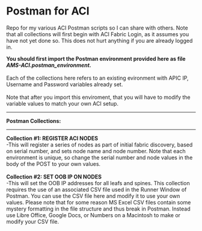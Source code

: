 # Postman for ACI
Repo for my various ACI Postman scripts so I can share with others.  Note that all collections will first begin with ACI Fabric Login, as it assumes you have not yet done so.  This does not hurt anything if you are already logged in.

<B>You should first import the Postman environment provided here as file <I>AMS-ACI.postman_environment.</I></B>
<BR><BR>
Each of the collections here refers to an existing evironment with APIC IP, Username and Password variables already set.
<BR><BR>
Note that after you import this enviroment, that you will have to modify the variable values to match your own ACI setup.
<BR>
<HR>
<B>Postman Collections:</B>
<HR>
<B>Collection #1:  REGISTER ACI NODES</B>
<BR>
  -This will register a series of nodes as part of initial fabric discovery, based on serial number, and sets node name and node number.  Note that each environment is unique, so change the serial number and node values in the body of the POST to your own values.  
<BR><BR>
<B>Collection #2:  SET OOB IP ON NODES</B>
<BR>
  -This will set the OOB IP addresses for all leafs and spines.  This collection requires the use of an associated CSV file used in the Runner Window of Postman.  You can use the CSV file here and modify it to use your own values.  Please note that for some reason MS Excel CSV files contain some mystery formatting in the file structure and thus break in Postman.  Instead use Libre Office, Google Docs, or Numbers on a Macintosh to make or modify your CSV file.  
  <BR><BR>
